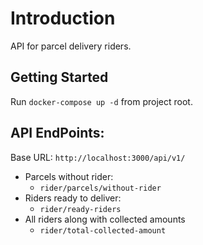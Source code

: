 # Introduction

API for parcel delivery riders.

## Getting Started

Run `docker-compose up -d` from project root.

## API EndPoints:

Base URL: `http://localhost:3000/api/v1/`

- Parcels without rider:
  - `rider/parcels/without-rider`
- Riders ready to deliver:
  - `rider/ready-riders`
- All riders along with collected amounts
  - `rider/total-collected-amount`
